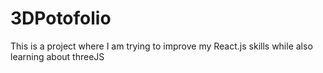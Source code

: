 # 3DPotofolio
This is a project where I am trying to improve my React.js skills while also learning about threeJS
